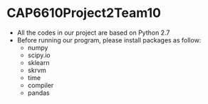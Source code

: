 # CAP6610Project2Team10
- All the codes in our project are based on Python 2.7
- Before running our program, please install packages as follow:
  - numpy
  - scipy.io
  - sklearn
  - skrvm
  - time
  - compiler
  - pandas
